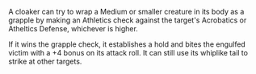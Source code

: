 A cloaker can try to wrap a Medium or smaller creature in its body as a grapple by making an Athletics check against the target's Acrobatics or Atheltics Defense, whichever is higher.

If it wins the grapple check, it establishes a hold and bites the engulfed victim with a +4 bonus on its attack roll. It can still use its whiplike tail to strike at other targets.